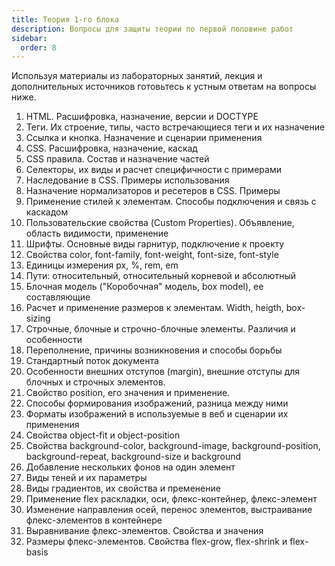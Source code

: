 ```yaml
---
title: Теория 1-го блока
description: Вопросы для защиты теории по первой половине работ
sidebar:
  order: 8
---
```


Используя материалы из лабораторных занятий, лекция и дополнительных источников готовьтесь к устным ответам на вопросы ниже.

1. HTML. Расшифровка, назначение, версии и DOCTYPE
1. Теги. Их строение, типы, часто встречающиеся теги и их назначение
1. Ссылка и кнопка. Назначение и сценарии применения
1. CSS. Расшифровка, назначение, каскад
1. CSS правила. Состав и назначение частей
1. Селекторы, их виды и расчет специфичности с примерами
1. Наследование в CSS. Примеры использования
1. Назначение нормализаторов и ресетеров в CSS. Примеры
1. Применение стилей к элементам. Способы подключения и связь с каскадом
1. Пользовательские свойства (Custom Properties). Объявление, область видимости, применение
1. Шрифты. Основные виды гарнитур, подключение к проекту
1. Свойства color, font-family, font-weight, font-size, font-style
1. Единицы измерения px, %, rem, em
1. Пути: относительный, относительный корневой и абсолютный
1. Блочная модель ("Коробочная" модель, box model), ее составляющие
1. Расчет и применение размеров к элементам. Width, heigth, box-sizing
1. Cтрочные, блочные и строчно-блочные элементы. Различия и особенности
1. Переполнение, причины возникновения и способы борьбы
1. Стандартный поток документа
1. Особенности внешних отступов (margin), внешние отступы для блочных и строчных элементов.
1. Свойство position, его значения и применение.
1. Способы формирования изображений, разница между ними
1. Форматы изображений в используемые в веб и сценарии их применения
1. Свойства object-fit и object-position
1. Свойства background-color, background-image, background-position, background-repeat, background-size и background
1. Добавление нескольких фонов на один элемент
1. Виды теней и их параметры
1. Виды градиентов, их свойства и пременение
1. Применение flex раскладки, оси, флекс-контейнер, флекс-элемент
1. Изменение направления осей, перенос элементов, выстраивание флекс-элементов в контейнере
1. Выравнивание флекс-элементов. Свойства и значения
1. Размеры флекс-элементов. Свойства flex-grow, flex-shrink и flex-basis